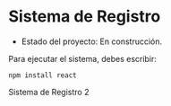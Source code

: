 <h1>Sistema de Registro</h1>

- Estado del proyecto: En construcción.

Para ejecutar el sistema, debes escribir: 

```npm install react```

Sistema de Registro 2
